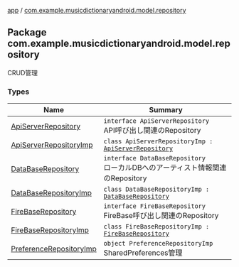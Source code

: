 [app](../index.md) / [com.example.musicdictionaryandroid.model.repository](./index.md)

## Package com.example.musicdictionaryandroid.model.repository

CRUD管理

### Types

| Name | Summary |
|---|---|
| [ApiServerRepository](-api-server-repository/index.md) | `interface ApiServerRepository`<br>API呼び出し関連のRepository |
| [ApiServerRepositoryImp](-api-server-repository-imp/index.md) | `class ApiServerRepositoryImp : `[`ApiServerRepository`](-api-server-repository/index.md) |
| [DataBaseRepository](-data-base-repository/index.md) | `interface DataBaseRepository`<br>ローカルDBへのアーティスト情報関連のRepository |
| [DataBaseRepositoryImp](-data-base-repository-imp/index.md) | `class DataBaseRepositoryImp : `[`DataBaseRepository`](-data-base-repository/index.md) |
| [FireBaseRepository](-fire-base-repository/index.md) | `interface FireBaseRepository`<br>FireBase呼び出し関連のRepository |
| [FireBaseRepositoryImp](-fire-base-repository-imp/index.md) | `class FireBaseRepositoryImp : `[`FireBaseRepository`](-fire-base-repository/index.md) |
| [PreferenceRepositoryImp](-preference-repository-imp/index.md) | `object PreferenceRepositoryImp`<br>SharedPreferences管理 |
